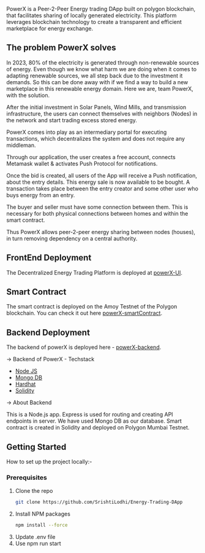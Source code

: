 PowerX is a Peer-2-Peer Energy trading DApp built on polygon blockchain, that facilitates sharing of locally generated electricity. This platform leverages blockchain technology to create a transparent and efficient marketplace for energy exchange.

## The problem PowerX solves
In 2023, 80% of the electricity is generated through non-renewable sources of energy. Even though we know what harm we are doing when it comes to adapting renewable sources, we all step back due to the investment it demands. So this can be done away with if we find a way to build a new marketplace in this renewable energy domain. Here we are, team PowerX, with the solution.

After the initial investment in Solar Panels, Wind Mills, and transmission infrastructure, the users can connect themselves with neighbors (Nodes) in the network and start trading excess stored energy.

PowerX comes into play as an intermediary portal for executing transactions, which decentralizes the system and does not require any middleman.

Through our application, the user creates a free account, connects Metamask wallet & activates Push Protocol for notifications.

Once the bid is created, all users of the App will receive a Push notification, about the entry details. This energy sale is now available to be bought. A transaction takes place between the entry creator and some other user who buys energy from an entry.

The buyer and seller must have some connection between them. This is necessary for both physical connections between homes and within the smart contract.

Thus PowerX allows peer-2-peer energy sharing between nodes (houses), in turn removing dependency on a central authority.

## FrontEnd Deployment

The Decentralized Energy Trading Platform is deployed at [powerX-UI](#).

## Smart Contract

The smart contract is deployed on the Amoy Testnet of the Polygon blockchain. You can check it out here [powerX-smartContract](https://amoy.polygonscan.com/address/0x351236895E94fA1A1978b60a0AB189af24E7b0bF).

## Backend Deployment

The backend of powerX is deployed here - [powerX-backend](https://web3-energy-trading-backend-3.onrender.com).

-> Backend of PowerX - Techstack

* [Node JS](https://nodejs.org/en/)
* [Mongo DB](https://www.mongodb.com/)
* [Hardhat](https://hardhat.org/)
* [Solidity](https://soliditylang.org/)

-> About Backend

This is a Node.js app. Express is used for routing and creating API endpoints in server. We have used Mongo DB as our database. 
Smart contract is created in Solidity and deployed on Polygon Mumbai Testnet.

## Getting Started

How to set up the project locally:-

### Prerequisites

1. Clone the repo
   ```sh
   git clone https://github.com/SrishtiLodhi/Energy-Trading-DApp
   ```
2. Install NPM packages
   ```sh
   npm install --force
   ```
3. Update .env file
4. Use npm run start






